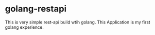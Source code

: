 # golang-restapi
This is very simple rest-api build wtih golang. This Application is my first golang experience. 
